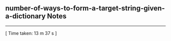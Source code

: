 <h2>number-of-ways-to-form-a-target-string-given-a-dictionary Notes</h2><hr>[ Time taken: 13 m 37 s ]